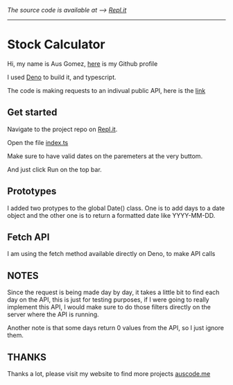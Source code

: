 _The source code is available at --> [Repl.it](https://repl.it/@Anstroy/StockCalcDeno)_

---

# Stock Calculator

Hi, my name is Aus Gomez, [here](https://github.com/anstroy/) is my Github profile

I used [Deno](https://deno.land/) to build it, and typescript.

The code is making requests to an indivual public API, here is the [link](https://eodhistoricaldata.com/knowledgebase/api-for-historical-data-and-volumes/)

## Get started

Navigate to the project repo on [Repl.it](https://repl.it/@Anstroy/StockCalcDeno).

Open the file [index.ts](https://repl.it/@Anstroy/StockCalcDeno#index.ts)

Make sure to have valid dates on the paremeters at the very buttom.

And just click Run on the top bar.

## Prototypes

I added two protypes to the global Date() class.
One is to add days to a date object and the other one is to return a formatted date like YYYY-MM-DD.

## Fetch API

I am using the fetch method available directly on Deno, to make API calls

## NOTES

Since the request is being made day by day, it takes a little bit to find each day on the API, this is just for testing purposes, if I were going to really implement this API, I would make sure to do those filters directly on the server where the API is running.

Another note is that some days return 0 values from the API, so I just ignore them.

## THANKS

Thanks a lot, please visit my website to find more projects [auscode.me](http://auscode.me/)

